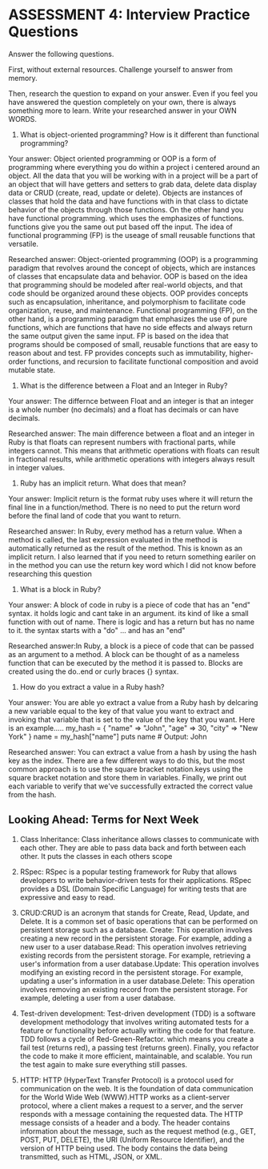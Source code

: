 # ASSESSMENT 4: Interview Practice Questions

Answer the following questions.

First, without external resources. Challenge yourself to answer from memory.

Then, research the question to expand on your answer. Even if you feel you have answered the question completely on your own, there is always something more to learn. Write your researched answer in your OWN WORDS.

1. What is object-oriented programming? How is it different than functional programming?

Your answer: Object oriented programming or OOP is a form of programming where everything you do within a project i centered around an object. All the data that you will be working with in a project will be a part of an object that will have getters and setters to grab data, delete data display data or CRUD (create, read, update or delete). Objects are instances of classes that hold the data and have functions with in that class to dictate behavior of the objects through those functions.
On the other hand you have functional programming. which uses the emphasizes of functions. functions give you the same out put based off the input. The idea of functional programming (FP) is the useage of small reusable functions that versatile.

Researched answer: Object-oriented programming (OOP) is a programming paradigm that revolves around the concept of objects, which are instances of classes that encapsulate data and behavior. OOP is based on the idea that programming should be modeled after real-world objects, and that code should be organized around these objects. OOP provides concepts such as encapsulation, inheritance, and polymorphism to facilitate code organization, reuse, and maintenance.
Functional programming (FP), on the other hand, is a programming paradigm that emphasizes the use of pure functions, which are functions that have no side effects and always return the same output given the same input. FP is based on the idea that programs should be composed of small, reusable functions that are easy to reason about and test. FP provides concepts such as immutability, higher-order functions, and recursion to facilitate functional composition and avoid mutable state.

1. What is the difference between a Float and an Integer in Ruby?

Your answer: The differnce between Float and an integer is that an integer is a whole number (no decimals)
and a float has decimals or can have decimals.

Researched answer: The main difference between a float and an integer in Ruby is that floats can represent numbers with fractional parts, while integers cannot. This means that arithmetic operations with floats can result in fractional results, while arithmetic operations with integers always result in integer values.

1. Ruby has an implicit return. What does that mean?

Your answer: Implicit return is the format ruby uses where it will return the final line in a function/method. There is no need to put the return word before the final land of code that you want to return. 

Researched answer: In Ruby, every method has a return value. When a method is called, the last expression evaluated in the method is automatically returned as the result of the method. This is known as an implicit return. I also learned that if you need to return something eariler on in the method you can use the return key word which I did not know before researching this question

1. What is a block in Ruby?

Your answer: A block of code in ruby is a piece of code that has an "end" syntax. it holds logic and cant take in an argument. its kind of like a small function with out of name. There is logic and has a return but has no name to it. the syntax starts with a "do" ... and has an "end"

Researched answer:In Ruby, a block is a piece of code that can be passed as an argument to a method. A block can be thought of as a nameless function that can be executed by the method it is passed to. Blocks are created using the do..end or curly braces {} syntax.

1. How do you extract a value in a Ruby hash?

Your answer: You are able yo extract a value from a Ruby hash by delcaring a new variable equal to the key of that value you want to extract and invoking that variable that is set to the value of the key that you want. 
Here is an example.....
my_hash = { "name" => "John", "age" => 30, "city" => "New York" }
name = my_hash["name"]
puts name   # Output: John

Researched answer: You can extract a value from a hash by using the hash key as the index. There are a few different ways to do this, but the most common approach is to use the square bracket notation.keys using the square bracket notation and store them in variables. Finally, we print out each variable to verify that we've successfully extracted the correct value from the hash.

## Looking Ahead: Terms for Next Week

1. Class Inheritance: Class inheritance allows classes to communicate with each other. They are able to pass data back and forth between each other. It puts the classes in each others scope

2. RSpec: RSpec is a popular testing framework for Ruby that allows developers to write behavior-driven tests for their applications. RSpec provides a DSL (Domain Specific Language) for writing tests that are expressive and easy to read.

3. CRUD:CRUD is an acronym that stands for Create, Read, Update, and Delete. It is a common set of basic operations that can be performed on persistent storage such as a database.
Create: This operation involves creating a new record in the persistent storage. For example, adding a new user to a user database.Read: This operation involves retrieving existing records from the persistent storage. For example, retrieving a user's information from a user database.Update: This operation involves modifying an existing record in the persistent storage. For example, updating a user's information in a user database.Delete: This operation involves removing an existing record from the persistent storage. For example, deleting a user from a user database.

4. Test-driven development: Test-driven development (TDD) is a software development methodology that involves writing automated tests for a feature or functionality before actually writing the code for that feature. TDD follows a cycle of Red-Green-Refactor. which means you create a fail test (returns red), a passing test (returns green). Finally, you refactor the code to make it more efficient, maintainable, and scalable. You run the test again to make sure everything still passes.

5. HTTP: HTTP (HyperText Transfer Protocol) is a protocol used for communication on the web. It is the foundation of data communication for the World Wide Web (WWW).HTTP works as a client-server protocol, where a client makes a request to a server, and the server responds with a message containing the requested data. The HTTP message consists of a header and a body. The header contains information about the message, such as the request method (e.g., GET, POST, PUT, DELETE), the URI (Uniform Resource Identifier), and the version of HTTP being used. The body contains the data being transmitted, such as HTML, JSON, or XML.
